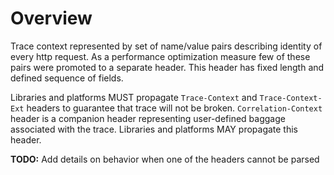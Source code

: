 # Overview

Trace context represented by set of name/value pairs describing identity of every http request. As a performance optimization measure few of these pairs were promoted to a separate header. This header has fixed length and defined sequence of fields.

Libraries and platforms MUST propagate `Trace-Context` and `Trace-Context-Ext` headers to guarantee that trace will not be broken. `Correlation-Context` header is a companion header representing user-defined baggage associated with the trace. Libraries and platforms MAY propagate this header.

**TODO:** Add details on behavior when one of the headers cannot be parsed

